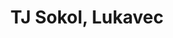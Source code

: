 ---
id: 90714c1d-44a7-4847-b0f7-28f0886a7be4
title: "TJ Sokol, Lukavec"
price: 5000
year: 2019
description: "Příspěvek na zakoupení traktoru"
kouskovani: true
locationName: undefined
position:
  lng: 17.9198886135511
  lat: 49.75168868466538
---